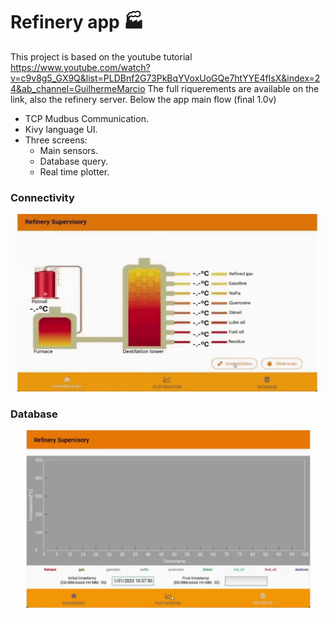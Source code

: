 
# Refinery app 🏭

This project is based on the youtube tutorial https://www.youtube.com/watch?v=c9v8g5_GX9Q&list=PLDBnf2G73PkBqYVoxUoGQe7htYYE4fIsX&index=24&ab_channel=GuilhermeMarcio The full riquerements are available on the link, also the refinery server.
Below the app main flow (final 1.0v)

- TCP Mudbus Communication.
- Kivy language UI.
- Three screens:
    - Main sensors.
    - Database query.
    - Real time plotter.
### Connectivity
![](https://github.com/caioalrodrig/supervis_kv_mbus/blob/master/vid1%20(1).gif)
### Database  
![](https://github.com/caioalrodrig/supervis_kv_mbus/blob/master/vid3.gif)












